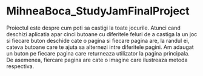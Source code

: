 # MihneaBoca_StudyJamFinalProject
Proiectul este despre cum poti sa castigi la toate jocurile. Atunci cand deschizi aplicatia apar cinci butoane cu diferitele feluri de a castiga la un joc si fiecare buton deschide cate o pagina si fiecare pagina are, la randul ei, cateva butoane care te ajuta sa alternezi intre diferitele pagini. Am adaugat un buton pe fiecare pagina care returneaza utilizator la pagina principala. De asemenea, fiercare pagina are cate o imagine care ilustreaza metoda respectiva.
